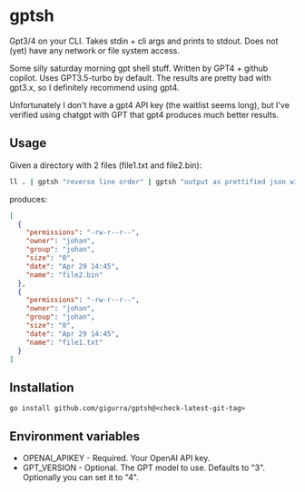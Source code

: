 # gptsh
Gpt3/4 on your CLI. Takes stdin + cli args and prints to stdout. Does not (yet) have any network or file system access.

Some silly saturday morning gpt shell stuff. Written by GPT4 + github copilot. Uses GPT3.5-turbo by default.
The results are pretty bad with gpt3.x, so I definitely recommend using gpt4. 

Unfortunately I don't have a gpt4 API key (the waitlist seems long), but I've verified using chatgpt with GPT that gpt4 produces much better results.

## Usage

Given a directory with 2 files (file1.txt and file2.bin):
```bash
ll . | gptsh "reverse line order" | gptsh "output as prettified json with some useful field names"
```
produces:
```json
[
  {
    "permissions": "-rw-r--r--",
    "owner": "johan",
    "group": "johan",
    "size": "0",
    "date": "Apr 29 14:45",
    "name": "file2.bin"
  },
  {
    "permissions": "-rw-r--r--",
    "owner": "johan",
    "group": "johan",
    "size": "0",
    "date": "Apr 29 14:45",
    "name": "file1.txt"
  }
]
```

## Installation
```go install github.com/gigurra/gptsh@<check-latest-git-tag>```

## Environment variables
* OPENAI_APIKEY -  Required. Your OpenAI API key.
* GPT_VERSION - Optional. The GPT model to use. Defaults to "3". Optionally you can set it to "4".